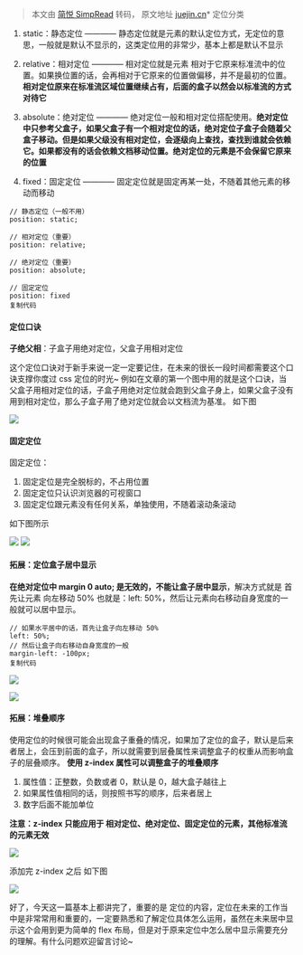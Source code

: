 > 本文由 [简悦 SimpRead](http://ksria.com/simpread/) 转码， 原文地址 [juejin.cn](https://juejin.cn/post/7008563603431227405)*   定位分类

1.  static：静态定位 ———— 静态定位就是元素的默认定位方式，无定位的意思，一般就是默认不显示的，这类定位用的非常少，基本上都是默认不显示
    
2.  relative：相对定位 ———— 相对定位就是元素 相对于它原来标准流中的位置。如果换位置的话，会再相对于它原来的位置做偏移，并不是最初的位置。**相对定位原来在标准流区域位置继续占有，后面的盒子以然会以标准流的方式对待它**
    
3.  absolute：绝对定位 ———— 绝对定位一般和相对定位搭配使用。**绝对定位中只参考父盒子，如果父盒子有一个相对定位的话，绝对定位子盒子会随着父盒子移动。但是如果父级没有相对定位，会逐级向上查找，查找到谁就会依赖它。如果都没有的话会依赖文档移动位置。绝对定位的元素是不会保留它原来的位置**
    
4.  fixed：固定定位 ———— 固定定位就是固定再某一处，不随着其他元素的移动而移动
    

```
// 静态定位（一般不用）
position: static;

// 相对定位（重要）
position: relative;

// 绝对定位（重要）
position: absolute;

// 固定定位
position: fixed
复制代码
```

#### 定位口诀

**子绝父相**：子盒子用绝对定位，父盒子用相对定位

这个定位口诀对于新手来说一定一定要记住，在未来的很长一段时间都需要这个口诀支撑你度过 css 定位的时光~ 例如在文章的第一个图中用的就是这个口诀，当父盒子用相对定位的话，子盒子用绝对定位就会跑到父盒子身上，如果父盒子没有用到相对定位，那么子盒子用了绝对定位就会以文档流为基准。 如下图

![](https://p1-juejin.byteimg.com/tos-cn-i-k3u1fbpfcp/e90cb0f4597343469187d2de5d4c0df2~tplv-k3u1fbpfcp-watermark.awebp?)

#### 固定定位

固定定位：

1.  固定定位是完全脱标的，不占用位置
2.  固定定位只认识浏览器的可视窗口
3.  固定定位跟元素没有任何关系，单独使用，不随着滚动条滚动

如下图所示

![](https://p6-juejin.byteimg.com/tos-cn-i-k3u1fbpfcp/26219330f9324ca5a4b6df73eb614e19~tplv-k3u1fbpfcp-watermark.awebp?) ![](https://p6-juejin.byteimg.com/tos-cn-i-k3u1fbpfcp/8f031cd1fee34d6fba65c2aced54269e~tplv-k3u1fbpfcp-watermark.awebp?)

#### 拓展：定位盒子居中显示

**在绝对定位中 margin 0 auto; 是无效的，不能让盒子居中显示**，解决方式就是 首先让元素 向左移动 50% 也就是：left: 50%，然后让元素向右移动自身宽度的一般就可以居中显示。

```
// 如果水平居中的话，首先让盒子向左移动 50%
left: 50%;
// 然后让盒子向右移动自身宽度的一般
margin-left: -100px;
复制代码
```

![](https://p1-juejin.byteimg.com/tos-cn-i-k3u1fbpfcp/1fd92a0d13fa46e6aa3a7eebe05ef1c8~tplv-k3u1fbpfcp-watermark.awebp?)

![](https://p9-juejin.byteimg.com/tos-cn-i-k3u1fbpfcp/cec90f4f7cb94dd692abbfb83d07371d~tplv-k3u1fbpfcp-watermark.awebp?)

#### 拓展：堆叠顺序

使用定位的时候很可能会出现盒子重叠的情况，如果加了定位的盒子，默认是后来者居上，会压到前面的盒子，所以就需要到层叠属性来调整盒子的权重从而影响盒子的层叠顺序。 **使用 z-index 属性可以调整盒子的堆叠顺序**

1.  属性值：正整数，负数或者 0，默认是 0，越大盒子越往上
2.  如果属性值相同的话，则按照书写的顺序，后来者居上
3.  数字后面不能加单位

**注意：z-index 只能应用于 相对定位、绝对定位、固定定位的元素，其他标准流的元素无效**

![](https://p9-juejin.byteimg.com/tos-cn-i-k3u1fbpfcp/eb3e3dbaa76c4b1ab80fc3125e12138c~tplv-k3u1fbpfcp-watermark.awebp?)

添加完 z-index 之后 如下图

![](https://p3-juejin.byteimg.com/tos-cn-i-k3u1fbpfcp/b0bf763f4628416a825da5e944dc8cc7~tplv-k3u1fbpfcp-watermark.awebp?)

好了，今天这一篇基本上都讲完了，重要的是 定位的内容，定位在未来的工作当中是非常常用和重要的，一定要熟悉和了解定位具体怎么运用，虽然在未来居中显示这个会用到更为简单的 flex 布局，但是对于原来定位中怎么居中显示需要充分的理解。有什么问题欢迎留言讨论~